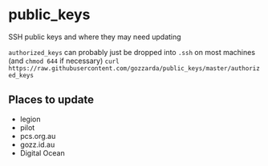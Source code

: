 # public_keys
SSH public keys and where they may need updating

`authorized_keys` can probably just be dropped into `.ssh` on most machines (and `chmod 644` if necessary)
`curl https://raw.githubusercontent.com/gozzarda/public_keys/master/authorized_keys`

## Places to update
- legion
- pilot
- pcs.org.au
- gozz.id.au
- Digital Ocean
